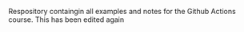 Respository containgin all examples and notes for the Github Actions course. This has been edited again
